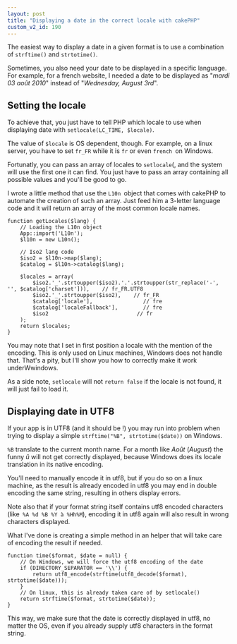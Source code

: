 ```yaml
---
layout: post
title: "Displaying a date in the correct locale with cakePHP"
custom_v2_id: 190
---
```


The easiest way to display a date in a given format is to use a combination of
`strftime()` and `strtotime()`.

Sometimes, you also need your date to be displayed in a specific language. For
example, for a french website, I needed a date to be displayed as "_mardi 03
août 2010_" instead of "_Wednesday, August 3rd_".

## Setting the locale

To achieve that, you just have to tell PHP which locale to use when displaying
date with `setlocale(LC_TIME, $locale)`.

The value of `$locale` is OS dependent, though. For example, on a linux
server, you have to set `fr_FR` while it is `fr` or even `french `on Windows.

Fortunatly, you can pass an array of locales to `setlocale`(, and the system
will use the first one it can find. You just have to pass an array containing
all possible values and you'll be good to go.

I wrote a little method that use the `L10n `object that comes with cakePHP to
automate the creation of such an array. Just feed him a 3-letter language code
and it will return an array of the most common locale names.

    
    function getLocales($lang) {  
    	// Loading the L10n object  
    	App::import('L10n');  
    	$l10n = new L10n();  
      
    	// Iso2 lang code  
    	$iso2 = $l10n->map($lang);  
    	$catalog = $l10n->catalog($lang);  
      
    	$locales = array(  
    		$iso2.'_'.strtoupper($iso2).'.'.strtoupper(str_replace('-', '', $catalog['charset'])),    // fr_FR.UTF8  
    		$iso2.'_'.strtoupper($iso2),    // fr_FR  
    		$catalog['locale'],                // fre  
    		$catalog['localeFallback'],        // fre  
    		$iso2                            // fr  
    	);  
    	return $locales;  
    }  
    

You may note that I set in first position a locale with the mention of the
encoding. This is only used on Linux machines, Windows does not handle that.
That's a pity, but I'll show you how to correctly make it work underWwindows.

As a side note, `setlocale` will not `return false` if the locale is not
found, it will just fail to load it.

## Displaying date in UTF8

If your app is in UTF8 (and it should be !) you may run into problem when
trying to display a simple `strftime("%B", strtotime($date))` on Windows.

`%B` translate to the current month name. For a month like _Août_ (_August_)
the funny _û_ will not get correctly displayed, because Windows does its
locale translation in its native encoding.

You'll need to manually encode it in utf8, but if you do so on a linux
machine, as the result is already encoded in utf8 you may end in double
encoding the same string, resulting in others display errors.

Note also that if your format string itself contains utf8 encoded characters
(like` %A %d %B %Y à %Hh%M`), encoding it in utf8 again will also result in
wrong characters displayed.

What I've done is creating a simple method in an helper that will take care of
encoding the result if needed.

    
    function time($format, $date = null) {  
    	// On Windows, we will force the utf8 encoding of the date  
    	if (DIRECTORY_SEPARATOR == '\\') {  
    		return utf8_encode(strftime(utf8_decode($format), strtotime($date)));  
    	}  
    	// On linux, this is already taken care of by setlocale()  
    	return strftime($format, strtotime($date));  
    }  
    

This way, we make sure that the date is correctly displayed in utf8, no matter
the OS, even if you already supply utf8 characters in the format string.

